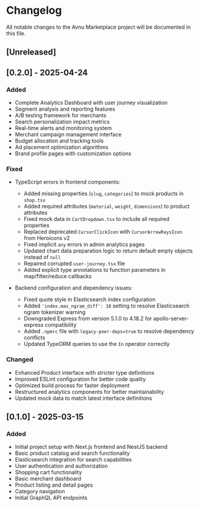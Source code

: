 # Changelog

All notable changes to the Avnu Marketplace project will be documented in this file.

## [Unreleased]

## [0.2.0] - 2025-04-24

### Added
- Complete Analytics Dashboard with user journey visualization
- Segment analysis and reporting features
- A/B testing framework for merchants
- Search personalization impact metrics
- Real-time alerts and monitoring system
- Merchant campaign management interface
- Budget allocation and tracking tools
- Ad placement optimization algorithms
- Brand profile pages with customization options

### Fixed
- TypeScript errors in frontend components:
  - Added missing properties (`slug`, `categories`) to mock products in `shop.tsx`
  - Added required attributes (`material`, `weight`, `dimensions`) to product attributes
  - Fixed mock data in `CartDropdown.tsx` to include all required properties
  - Replaced deprecated `CursorClickIcon` with `CursorArrowRaysIcon` from Heroicons v2
  - Fixed implicit `any` errors in admin analytics pages
  - Updated chart data preparation logic to return default empty objects instead of `null`
  - Repaired corrupted `user-journey.tsx` file
  - Added explicit type annotations to function parameters in map/filter/reduce callbacks

- Backend configuration and dependency issues:
  - Fixed quote style in Elasticsearch index configuration
  - Added `'index.max_ngram_diff': 18` setting to resolve Elasticsearch ngram tokenizer warning
  - Downgraded Express from version 5.1.0 to 4.18.2 for apollo-server-express compatibility
  - Added `.npmrc` file with `legacy-peer-deps=true` to resolve dependency conflicts
  - Updated TypeORM queries to use the `In` operator correctly

### Changed
- Enhanced Product interface with stricter type definitions
- Improved ESLint configuration for better code quality
- Optimized build process for faster deployment
- Restructured analytics components for better maintainability
- Updated mock data to match latest interface definitions

## [0.1.0] - 2025-03-15

### Added
- Initial project setup with Next.js frontend and NestJS backend
- Basic product catalog and search functionality
- Elasticsearch integration for search capabilities
- User authentication and authorization
- Shopping cart functionality
- Basic merchant dashboard
- Product listing and detail pages
- Category navigation
- Initial GraphQL API endpoints
